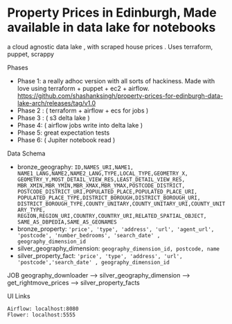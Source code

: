 # Property Prices in Edinburgh, Made available in data lake for notebooks
a cloud agnostic data lake , with scraped house prices . Uses terraform, puppet, scrappy 

Phases
* Phase 1: a really adhoc version with all sorts of hackiness. Made with love using terraform + puppet + ec2 + airflow. https://github.com/shashanksingh/property-prices-for-edinburgh-data-lake-arch/releases/tag/v1.0
* Phase 2 : ( terraform + airflow + ecs for jobs )
* Phase 3 : ( s3 delta lake )
* Phase 4: ( airflow jobs write into delta lake )
* Phase 5: great expectation tests
* Phase 6: ( Jupiter notebook read )

Data Schema
* bronze_geography: `ID,NAMES_URI,NAME1,
        NAME1_LANG,NAME2,NAME2_LANG,TYPE,LOCAL_TYPE,GEOMETRY_X,
        GEOMETRY_Y,MOST_DETAIL_VIEW_RES,LEAST_DETAIL_VIEW_RES,
        MBR_XMIN,MBR_YMIN,MBR_XMAX,MBR_YMAX,POSTCODE_DISTRICT,
        POSTCODE_DISTRICT_URI,POPULATED_PLACE,POPULATED_PLACE_URI,
        POPULATED_PLACE_TYPE,DISTRICT_BOROUGH,DISTRICT_BOROUGH_URI,
        DISTRICT_BOROUGH_TYPE,COUNTY_UNITARY,COUNTY_UNITARY_URI,COUNTY_UNITARY_TYPE,
        REGION,REGION_URI,COUNTRY,COUNTRY_URI,RELATED_SPATIAL_OBJECT,
        SAME_AS_DBPEDIA,SAME_AS_GEONAMES`
* bronze_property: `'price', 'type', 'address', 'url', 'agent_url', 'postcode',
       'number_bedrooms', 'search_date' , geography_dimension_id`
* silver_geography_dimension: `geography_dimension_id, postcode, name`
* silver_property_fact: `'price', 'type', 'address', 'url', 'postcode','search_date' , geography_dimension_id`

JOB
    geography_downloader --> silver_geography_dimension --> get_rightmove_prices --> silver_property_facts



UI Links

    Airflow: localhost:8080
    Flower: localhost:5555
